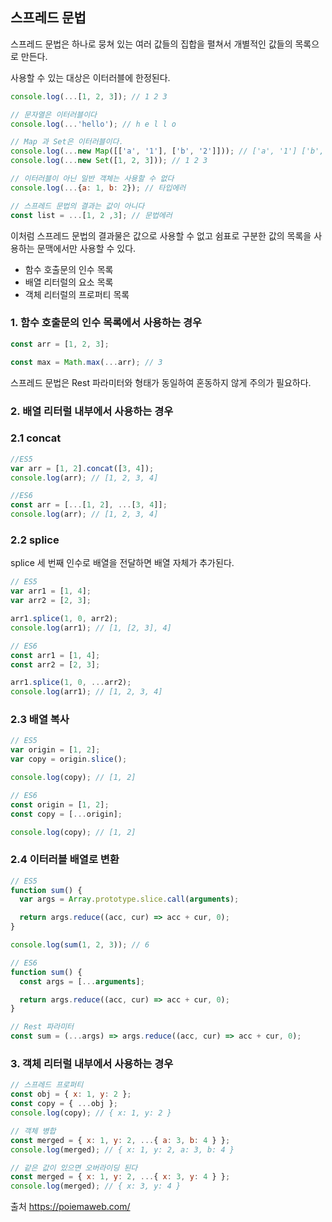 ## 스프레드 문법

스프레드 문법은 하나로 뭉쳐 있는 여러 값들의 집합을 펼쳐서 개별적인 값들의 목록으로 만든다.

사용할 수 있는 대상은 이터러블에 한정된다.

```javascript
console.log(...[1, 2, 3]); // 1 2 3

// 문자열은 이터러블이다
console.log(...'hello'); // h e l l o

// Map 과 Set은 이터러블이다.
console.log(...new Map([['a', '1'], ['b', '2']])); // ['a', '1'] ['b', '2']
console.log(...new Set([1, 2, 3])); // 1 2 3

// 이터러블이 아닌 일반 객체는 사용할 수 없다
console.log(...{a: 1, b: 2}); // 타입에러

// 스프레드 문법의 결과는 값이 아니다
const list = ...[1, 2 ,3]; // 문법에러
```

이처럼 스프레드 문법의 결과물은 값으로 사용할 수 없고 쉼표로 구분한 값의 목록을 사용하는 문맥에서만 사용할 수 있다.

- 함수 호출문의 인수 목록
- 배열 리터럴의 요소 목록
- 객체 리터럴의 프로퍼티 목록

### 1. 함수 호출문의 인수 목록에서 사용하는 경우

```javascript
const arr = [1, 2, 3];

const max = Math.max(...arr); // 3
```

스프레드 문법은 Rest 파라미터와 형태가 동일하여 혼동하지 않게 주의가 필요하다.

### 2. 배열 리터럴 내부에서 사용하는 경우

### 2.1 concat

```javascript
//ES5
var arr = [1, 2].concat([3, 4]);
console.log(arr); // [1, 2, 3, 4]

//ES6
const arr = [...[1, 2], ...[3, 4]];
console.log(arr); // [1, 2, 3, 4]
```

### 2.2 splice

splice 세 번째 인수로 배열을 전달하면 배열 자체가 추가된다.

```javascript
// ES5
var arr1 = [1, 4];
var arr2 = [2, 3];

arr1.splice(1, 0, arr2);
console.log(arr1); // [1, [2, 3], 4]

// ES6
const arr1 = [1, 4];
const arr2 = [2, 3];

arr1.splice(1, 0, ...arr2);
console.log(arr1); // [1, 2, 3, 4]
```

### 2.3 배열 복사

```javascript
// ES5
var origin = [1, 2];
var copy = origin.slice();

console.log(copy); // [1, 2]

// ES6
const origin = [1, 2];
const copy = [...origin];

console.log(copy); // [1, 2]
```

### 2.4 이터러블 배열로 변환

```javascript
// ES5
function sum() {
  var args = Array.prototype.slice.call(arguments);

  return args.reduce((acc, cur) => acc + cur, 0);
}

console.log(sum(1, 2, 3)); // 6

// ES6
function sum() {
  const args = [...arguments];

  return args.reduce((acc, cur) => acc + cur, 0);
}

// Rest 파라미터
const sum = (...args) => args.reduce((acc, cur) => acc + cur, 0);
```

### 3. 객체 리터럴 내부에서 사용하는 경우

```javascript
// 스프레드 프로퍼티
const obj = { x: 1, y: 2 };
const copy = { ...obj };
console.log(copy); // { x: 1, y: 2 }

// 객체 병합
const merged = { x: 1, y: 2, ...{ a: 3, b: 4 } };
console.log(merged); // { x: 1, y: 2, a: 3, b: 4 }

// 같은 값이 있으면 오버라이딩 된다
const merged = { x: 1, y: 2, ...{ x: 3, y: 4 } };
console.log(merged); // { x: 3, y: 4 }
```

출처 https://poiemaweb.com/
